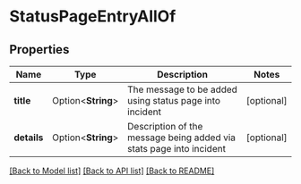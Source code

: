 # StatusPageEntryAllOf

## Properties

Name | Type | Description | Notes
------------ | ------------- | ------------- | -------------
**title** | Option<**String**> | The message to be added using status page into incident | [optional]
**details** | Option<**String**> | Description of the message being added via stats page into incident | [optional]

[[Back to Model list]](../README.md#documentation-for-models) [[Back to API list]](../README.md#documentation-for-api-endpoints) [[Back to README]](../README.md)


